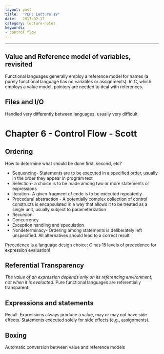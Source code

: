 ```yaml
---
layout: post
title:  "PLP: Lecture 19"
date:   2017-02-17
category: lecture-notes
keywords:
- control flow
---
```

---
## Value and Reference model of variables, revisited

Functional languages generally employ a reference model for names (a purely functional language has no variables or assignments). In C, which employs a value model, pointers are needed to deal with references. 

## Files and I/O

Handled very differently between languages, usually very difficult

# Chapter 6 - Control Flow - Scott

## Ordering

How to determine what should be done first, second, etc? 

* Sequencing- Statements are to be executed in a specified order, usually in the order they appear in program text
* Selection- a choice is to be made among two or more statements or expressions
* Iteration- A given fragment of code is to be executed repeatedly
* Procedural abstraction - A potentially complex collection of control constructs is encapsulated in a way that allows it to be treated as a single unit, usually subject to parameterization
* Recursion
* Concurrency
* Exception handling and speculation
* Nondeterminacy- Ordering among statements is deliberately left unspecified. All alternatives should lead to a correct result

Precedence is a language design choice; C has 15 levels of precedence for expression evaluation!

## Referential Transparency

*The value of an expression depends only on its referencing environment, not when it is evaluated*. Pure functional languages are referentially transparent. 

## Expressions and statements

Recall: Expressions always produce a value, may or may not have side effects. Statements executed solely for side effects (e.g., assignments).

## Boxing

Automatic conversion between value and reference models

